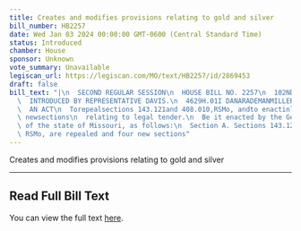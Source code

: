 ```yaml
---
title: Creates and modifies provisions relating to gold and silver
bill_number: HB2257
date: Wed Jan 03 2024 00:00:00 GMT-0600 (Central Standard Time)
status: Introduced
chamber: House
sponsor: Unknown
vote_summary: Unavailable
legiscan_url: https://legiscan.com/MO/text/HB2257/id/2869453
draft: false
bill_text: "|\n  SECOND REGULAR SESSION\n  HOUSE BILL NO. 2257\n  102ND GENERAL ASSEMBLY\n\
  \  INTRODUCED BY REPRESENTATIVE DAVIS.\n  4629H.01I DANARADEMANMILLER,ChiefClerk\n\
  \  AN ACT\n  Torepealsections 143.121and 408.010,RSMo, andto enactinlieuthereoffour\
  \ newsections\n  relating to legal tender.\n  Be it enacted by the General Assembly\
  \ of the state of Missouri, as follows:\n  Section A. Sections 143.121 and 408.010,\
  \ RSMo, are repealed and four new sections"
---
```

Creates and modifies provisions relating to gold and silver

---

## Read Full Bill Text

You can view the full text [here](https://legiscan.com/MO/text/HB2257/id/2869453).
